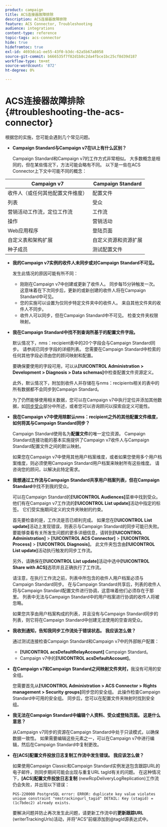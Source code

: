 ```yaml
---
product: campaign
title: ACS连接器故障排除
description: ACS连接器故障排除
feature: ACS Connector, Troubleshooting
audience: integrations
content-type: reference
topic-tags: acs-connector
hide: true
hidefromtoc: true
exl-id: 4693dca1-ee55-43f0-b3dc-62a5b67a8058
source-git-commit: b666535f7f82d1b8c2da4fbce1bc25cf8d39d187
workflow-type: tm+mt
source-wordcount: '872'
ht-degree: 0%

---
```


# ACS连接器故障排除{#troubleshooting-the-acs-connector}



根据您的实施，您可能会遇到几个常见问题。

* **Campaign Standard与Campaign v7在UI上有什么区别？**

  Campaign Standard和Campaign v7的工作方式非常相似。 大多数概念是相同的，但在某些情况下，方法可能会略有不同。 以下是一些在ACS Connector上下文中可能不同的概念：

<table> 
 <thead> 
  <tr> 
   <th> Campaign v7<br /> </th> 
   <th> Campaign Standard<br /> </th> 
  </tr> 
 </thead> 
 <tbody> 
  <tr> 
   <td> 收件人（或任何其他配置文件维度）<br /> </td> 
   <td> 配置文件<br /> </td> 
  </tr> 
  <tr> 
   <td> 列表<br /> </td> 
   <td> 受众<br /> </td> 
  </tr> 
  <tr> 
   <td> 营销活动工作流，定位工作流<br /> </td> 
   <td> 工作流<br /> </td> 
  </tr> 
  <tr> 
   <td> 操作<br /> </td> 
   <td> 营销活动<br /> </td> 
  </tr> 
  <tr> 
   <td> Web应用程序<br /> </td> 
   <td> 登陆页面<br /> </td> 
  </tr> 
  <tr> 
   <td> 自定义表和架构扩展<br /> </td> 
   <td> 自定义资源和资源扩展<br /> </td> 
  </tr> 
  <tr> 
   <td> 种子成员<br /> </td> 
   <td> 测试配置文件<br /> </td> 
  </tr> 
 </tbody> 
</table>

* **我的Campaign v7实例的收件人未同步或对Campaign Standard不可见。**

  发生此情况的原因可能有所不同：

   * 刚刚在Campaign v7中创建或更新了收件人。 同步每15分钟触发一次。 这意味着在下次同步后，更新的或新创建的收件人将在Campaign Standard中可见。
   * 您的实施可以设置为仅同步特定文件夹中的收件人。 来自其他文件夹的收件人不同步。
   * 收件人可以同步，但在Campaign Standard中不可见。 检查文件夹权限映射。

* **我在Campaign Standard中找不到查询所基于的配置文件字段。**

  默认情况下，nms：recipient表中的20个字段会与Campaign Standard同步。 请参阅已同步字段的详细列表。 您需要在Campaign Standard中检索的任何其他字段必须由您的顾问映射和配置。

  要确保要使用的字段可用，可以从&#x200B;**[!UICONTROL Administration > Development > Diagnosis > Data schemas]**&#x200B;中检查配置文件资源定义。

  此外，默认情况下，附加到收件人并存储在与nms：recipients相关的表中的所有数据都不会同步到Campaign Standard。

  为了仍然能够使用相关数据，您可以在Campaign v7中执行定位并添加其他数据，如[同步受众](../../integrations/using/synchronizing-audiences.md)部分中所述，或者您可以咨询顾问以探索自定义可能性。

* **我在Campaign v7中使用除默认nms：recipient之外的其他配置文件维度，如何将其与Campaign Standard同步？**

  Campaign Standard使用名为&#x200B;**配置文件**&#x200B;的唯一定位资源。 Campaign Standard连接功能的基本实施提供了Campaign v7收件人与Campaign Standard配置文件之间的默认映射。

  如果您在Campaign v7中使用其他用户档案维度，或者如果您使用多个用户档案维度，则必须使用Campaign Standard用户档案来映射所有这些维度。 请咨询您的顾问，以解决此特定需求。

* **我想通过工作流与Campaign Standard共享用户档案列表，但在Campaign Standard**&#x200B;中找不到我的受众。

  可以在Campaign Standard的&#x200B;**[!UICONTROL Audiences]**&#x200B;菜单中找到受众。 他们有在Campaign v7工作流的&#x200B;**[!UICONTROL List update]**&#x200B;活动中指定的标签。 它们受实施期间定义的文件夹映射的约束。

  首先要检查的是，工作流是否已顺利完成。 如果您在&#x200B;**[!UICONTROL List update]**&#x200B;活动上发现错误，则表示与Campaign Standard的同步可能已失败。 要能够查看有关所发生问题的更多详细信息，请转到&#x200B;**[!UICONTROL Administration]** > **[!UICONTROL ACS Connector]** > **[!UICONTROL Process]** > **[!UICONTROL Diagnosis]**。 此文件夹包含由&#x200B;**[!UICONTROL List update]**&#x200B;活动执行触发的同步工作流。

  另外，请确保在&#x200B;**[!UICONTROL List update]**&#x200B;活动中选中&#x200B;**[!UICONTROL Share with ACS]**&#x200B;选项并且正确执行了工作流。

  请注意，在执行工作流之前，列表中所包含的收件人用户档案必须与Campaign Standard同步。 在与Campaign Standard共享后，列表的收件人将与Campaign Standard配置文件进行协调，这意味着他们必须存在于那里。 列表中无法与Campaign Standard中的用户档案进行协调的收件人将被忽略。

  如果您共享由用户档案构成的列表，并且没有与Campaign Standard同步的列表，则它将在Campaign Standard中创建无法使用的空查询受众。

* **我收到通知，告知我同步工作流处于错误状态。 我应该怎么做？**

  通过测试连接检查Campaign Standard和Campaign v7中的外部帐户配置：

   * **[!UICONTROL acsDefaultRelayAccount]** Campaign Standard。
   * Campaign v7中的&#x200B;**[!UICONTROL acsDefaultAccount]**。

* **在Campaign v7和Campaign Standard之间映射文件夹时，**&#x200B;我没有可用的安全组。

  您需要首先从&#x200B;**[!UICONTROL Administration > ACS Connector > Rights management > Security groups]**&#x200B;同步您的安全组。 此操作检查Campaign Standard中可用的安全组。 同步后，您可以在配置文件夹映射时找到安全组。

* **我无法在Campaign Standard中编辑个人资料、受众或登陆页面。 这是什么意思？**

  从Campaign v7同步的资源在Campaign Standard中处于只读模式，以确保数据一致性。 如果需要编辑这些元素之一，可以在Campaign v7中进行编辑，然后在Campaign Standard中复制更改。

* **在[ACS]配置文件投放日志复制工作流中发生错误。 我应该怎么做？**

  如果使用Campaign Classic和Campaign Standard实例发送包含跟踪URL的电子邮件，则同步期间可能会出现与重复URL tagId有关的问题。 在这种情况下，**[ACS]配置文件投放日志复制** (newRcpDeliveryLogReplication)工作流仍会失败，并出现以下错误：

  ```PGS-220000 PostgreSQL error: ERROR: duplicate key value violates unique constraint "nmstrackingurl_tagid" DETAIL: Key (stagid) = (1c7bdec2) already exists.```

  要解决问题并防止再次发生此问题，请更新工作流中的&#x200B;**更新跟踪URL** (writerTrackingUrls)活动，并将“ACS”前缀添加到@tagId源表达式中。
